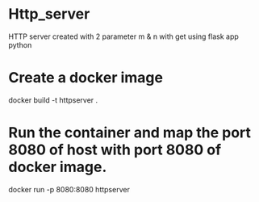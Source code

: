 # Http_server
HTTP server created with 2 parameter m &amp; n with get using flask app python

# Create a docker image
docker build -t httpserver .
# Run the container and map the port 8080 of host with port 8080 of docker image.
docker run -p 8080:8080 httpserver
